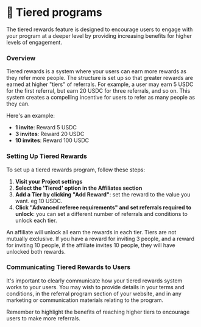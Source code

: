 # 🗼 Tiered programs

The tiered rewards feature is designed to encourage users to engage with your program at a deeper level by providing increasing benefits for higher levels of engagement.

### Overview

Tiered rewards is a system where your users can earn more rewards as they refer more people. The structure is set up so that greater rewards are earned at higher "tiers" of referrals. For example, a user may earn 5 USDC for the first referral, but earn 20 USDC for three referrals, and so on. This system creates a compelling incentive for users to refer as many people as they can.

Here's an example:

* **1 invite**: Reward 5 USDC
* **3 invites**: Reward 20 USDC
* **10 invites**: Reward 100 USDC

### Setting Up Tiered Rewards

To set up a tiered rewards program, follow these steps:

1. **Visit your Project settings**
2. **Select the 'Tiered' option in the Affiliates section**
3. **Add a Tier by clicking "Add Reward"**: set the reward to the value you want. eg 10 USDC.
4. **Click "Advanced referee requirements" and set referrals required to unlock**: you can set a different number of referrals and conditions to unlock each tier.

An affiliate will unlock all earn the rewards in each tier. Tiers are not mutually exclusive. If you have a reward for inviting 3 people, and a reward for inviting 10 people, if the affiliate invites 10 people, they will have unlocked both rewards.

### Communicating Tiered Rewards to Users

It's important to clearly communicate how your tiered rewards system works to your users. You may wish to provide details in your terms and conditions, in the referral program section of your website, and in any marketing or communication materials relating to the program.

Remember to highlight the benefits of reaching higher tiers to encourage users to make more referrals.
